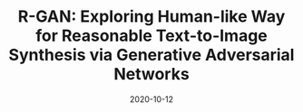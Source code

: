 ---
title: "R-GAN: Exploring Human-like Way for Reasonable Text-to-Image Synthesis via Generative Adversarial Networks"
collection: conferences
permalink: /publication/R-GAN
date: 2020-10-12
year: "2021"
venue: "ACM MM"
city: 
state: ""
thumbnail: "R-GAN.png"
teaser :
authors: "Yanyuan Qiao, Qi Chen, Chaorui Deng, Ning Ding,  Yuankai Qi,  Mingkui Tan, Xincheng Ren, Qi Wu"
bibtex: R-GAN.txt
uri: R-GAN.pdf
arxiv: 
project: 
source: 
poster: 
data:
---